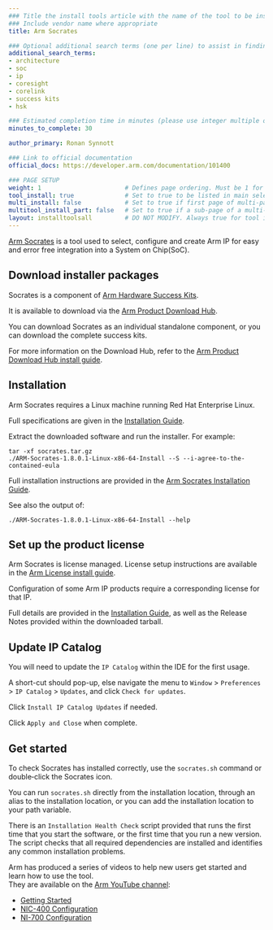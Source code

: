 ```yaml
---
### Title the install tools article with the name of the tool to be installed
### Include vendor name where appropriate
title: Arm Socrates

### Optional additional search terms (one per line) to assist in finding the article
additional_search_terms:
- architecture
- soc
- ip
- coresight
- corelink
- success kits
- hsk

### Estimated completion time in minutes (please use integer multiple of 5)
minutes_to_complete: 30

author_primary: Ronan Synnott

### Link to official documentation
official_docs: https://developer.arm.com/documentation/101400

### PAGE SETUP
weight: 1                       # Defines page ordering. Must be 1 for first (or only) page.
tool_install: true              # Set to true to be listed in main selection page, else false
multi_install: false            # Set to true if first page of multi-page article, else false
multitool_install_part: false   # Set to true if a sub-page of a multi-page article, else false
layout: installtoolsall         # DO NOT MODIFY. Always true for tool install articles
---
```


[Arm Socrates](https://developer.arm.com/Tools%20and%20Software/Socrates) is a tool used to select, configure and create Arm IP for easy and error free integration into a System on Chip(SoC).

## Download installer packages

Socrates is a component of [Arm Hardware Success Kits](https://www.arm.com/products/development-tools/success-kits).

It is available to download via the [Arm Product Download Hub](https://developer.arm.com/downloads/view/HWSKT-KS-0002).

You can download Socrates as an individual standalone component, or you can download the complete success kits.

For more information on the Download Hub, refer to the [Arm Product Download Hub install guide](../pdh).

## Installation

Arm Socrates requires a Linux machine running Red Hat Enterprise Linux. 

Full specifications are given in the [Installation Guide](https://developer.arm.com/documentation/101400/latest/Setting-up-your-environment/Installation-requirements).

Extract the downloaded software and run the installer. For example:

```command
tar -xf socrates.tar.gz
./ARM-Socrates-1.8.0.1-Linux-x86-64-Install --S --i-agree-to-the-contained-eula
```

Full installation instructions are provided in the [Arm Socrates Installation Guide](https://developer.arm.com/documentation/101400).

See also the output of:
```command
./ARM-Socrates-1.8.0.1-Linux-x86-64-Install --help
```

## Set up the product license

Arm Socrates is license managed. License setup instructions are available in the [Arm License install guide](../license/).

Configuration of some Arm IP products require a corresponding license for that IP.

Full details are provided in the [Installation Guide](https://developer.arm.com/documentation/101400/latest/Setting-up-licensing), as well as the Release Notes provided within the downloaded tarball.


## Update IP Catalog

You will need to update the `IP Catalog` within the IDE for the first usage.

A short-cut should pop-up, else navigate the menu to `Window` > `Preferences` > `IP Catalog` > `Updates`, and click `Check for updates`.

Click `Install IP Catalog Updates` if needed.

Click `Apply and Close` when complete.


## Get started

To check Socrates has installed correctly, use the `socrates.sh` command or double‑click the Socrates icon.

You can run `socrates.sh` directly from the installation location, through an alias to the installation location, or you can add the installation location to your path variable.

There is an `Installation Health Check` script provided that runs the first time that you start the software, or the first time that you run a new version. The script checks that all required dependencies are installed and identifies any common installation problems.

Arm has produced a series of videos to help new users get started and learn how to use the tool.\
They are available on the [Arm YouTube channel](https://www.youtube.com/c/arm):

 * [Getting Started](https://youtube.com/playlist?list=PLgyFKd2HIZlY_y7b5OTtyrso45q-eCM_s)
 * [NIC-400 Configuration](https://youtube.com/playlist?list=PLgyFKd2HIZlaQBfd8YEMwSQX_cWIxODgG)
 * [NI-700 Configuration](https://youtube.com/playlist?list=PLgyFKd2HIZlahIsHSSw7ViwiFxeBYc36b)

